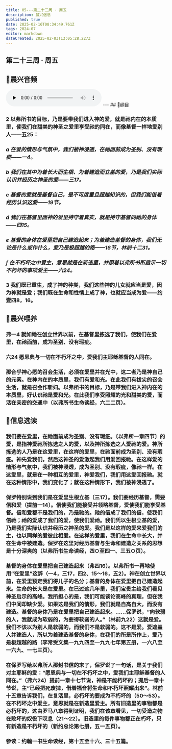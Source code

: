 ```yaml
---
title: 05---第二十三周 · 周五
description: 晨兴信息
published: true
date: 2025-02-16T08:34:49.761Z
tags: 2024-07
editor: markdown
dateCreated: 2025-02-03T13:05:28.227Z
---
```


## 第二十三周 · 周五

## 🎵晨兴音频
<audio id="audio" controls="" preload="none">
      <source id="mp3" src="/2024-07/week23/week23day5.mp3">
</audio>
---
## 📖纲目

### 2	以弗所书的目标，乃是要带我们进入神的爱，就是祂内在的本质里，使我们在甜美的神圣之爱里享受祂的同在，而像基督一样地爱别人——五25：

### *a	在爱的情形与气氛中，我们被神浸透，在祂面前成为圣别、没有瑕疵——一4。*

### *b	我们在其中为着长大而生根、为着建造而立基的爱，乃是我们实际认识并经历之神圣的爱——三17。*

### *c	基督的爱就是基督自己，是不可度量且超越知识的，但我们能借着经历认识这爱——19节。*

### *d	我们在基督里面神的爱里持守着真实，就是持守基督同祂的身体——四15。*

### *e	基督的身体在爱里把自己建造起来；为着建造基督的身体，我们无论是什么或作什么，爱乃是极超越的路——16节，林前十二31。*

### *f	在不朽坏之中爱主，意思就是在新造里，并照着以弗所书所启示一切不朽坏的事项爱主——六24。*

### 3	我们既已重生，成了神的种类，我们这些神的儿女就应当是爱，因为神就是爱；我们既在生命和性情上成了神，也就应当成为爱——约壹四8，16。

## 📖晨兴喂养

### **弗一4**    **就如祂在创立世界以前，在基督里拣选了我们，使我们在爱里，在祂面前，成为圣别、没有瑕疵。**

### **六24**    **愿恩典与一切在不朽坏之中，爱我们主耶稣基督的人同在。**

### 那合乎神心愿的召会生活，必须在爱里并在光中，这二者乃是神自己的元素。在神内在的本质里，我们有爱和光。在此我们有拔尖的召会生活，就是召会作新妇。以弗所书的目标，乃是带我们进入神内在的本质里，好认识祂是爱和光。在此我们享受照耀的光和甜美的爱，而活在亲密的交通中（以弗所书生命读经，六二二页）。

## 📖信息选读

### 我们要在爱里，在祂面前成为圣别、没有瑕疵。〔以弗所一章四节〕的爱，是指神爱祂所拣选之人的爱，以及神所拣选之人爱祂的爱。神所拣选的人乃是在这爱里，在这样的爱里，在祂面前成为圣别、没有瑕疵。神先爱我们，然后这神圣的爱激起我们用爱回报祂。在这样爱的情形与气氛中，我们被神浸透，成为圣别、没有瑕疵，像祂一样。在这爱里，就是在一种相互的爱里，神爱我们，我们用这爱回报祂。就在这种情形中，我们变化了；就在这种情形下，我们被神浸透了。

### 保罗特别说到我们是在爱里生根立基〔三17〕。我们要经历基督，需要信和爱（提前一14）。信使我们能接受并领略基督，爱使我们能享受基督。信和爱都不是我们的，乃是祂的。祂的信成了我们的信，使我们信祂；祂的爱成了我们的爱，使我们爱祂。我们凭以生根立基的爱，乃是我们实际认识并经历之神圣的爱。我们是以这样的爱来爱我们的主，也以同样的爱彼此相爱。在这样的爱里，我们在生命中长大，并在生命中被建造。保罗在这里对经历基督与生命和建造之关系的思想是十分深奥的（以弗所书生命读经，四○至四一、三五○页）。

### 基督的身体在爱里把自己建造起来（弗四16）。以弗所书一再地使用“在爱里”这辞（一4，三17，四2、15～16，五2）。神在创立世界以前，在爱里预定我们得儿子的名分；基督的身体在爱里把自己建造起来。生命的长大是在爱里。在已过这几年里，我们宝贵主给我们看见神圣启示的高峰。我所担心的是，我们可能谈论高峰的真理，但在我们中间却缺少爱。如果这是我们的情形，我们就是自高自大，而没有建造。基督的身体乃是在爱里把自己建造起来。……保罗说，“向软弱的人，我就成为软弱的，为要得软弱的人。”（林前九22）这就是爱。我们不该以为别人是软弱的，而我们不是软弱的。这不是爱。爱遮盖人并建造人，所以为着建造基督的身体，在我们的所是所作上，爱乃是极超越的路（李常受文集一九九四至一九九七年第五册，一六八至一六九、一七三页）。

### 在保罗写给以弗所人那封书信的末了，保罗说了一句话，是关于我们对主耶稣的爱：“愿恩典与一切在不朽坏之中，爱我们主耶稣基督的人同在。”（弗六24）提前一章十七节说，神是不能朽坏的；提后一章十节说，主“已经把死废掉，借着福音将生命和不朽坏照耀出来”。林前十五章告诉我们，在复活里，必朽坏的要成为不朽坏的（50～53）。在不朽坏之中爱主，意思就是在新造里爱主。所有旧造里的事物都是必朽坏的，这由罗马八章得到证明，我们在该章看见，一切受造之物在败坏的奴役下叹息（21～22）。旧造里的每件事物都正在朽坏，只有新造是不朽坏的（新约总论第七册，五一五页）。

### 参读：约翰一书生命读经，第十五至十六、三十五篇。

<!-- Google tag (gtag.js) -->

<script async src="https://www.googletagmanager.com/gtag/js?id=G-1P8709Z16T"></script>

<script>


 window.dataLayer = window.dataLayer || [];

 function gtag(){dataLayer.push(arguments);}

 gtag('js', new Date());



 gtag('config', 'G-1P8709Z16T');

</script>
